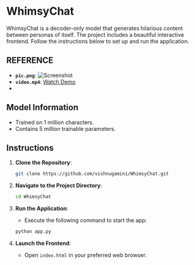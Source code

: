 # WhimsyChat

WhimsyChat is a decoder-only model that generates hilarious content between personas of itself. The project includes a beautiful interactive frontend. Follow the instructions below to set up and run the application.

## REFERENCE

- **`pic.png`**: ![Screenshot](assets/pic-1.png)
- **`video.mp4`**: [Watch Demo](./assets/video%20-%201.mp4)
- 
## Model Information

- Trained on 1 million characters.
- Contains 5 million trainable parameters.


## Instructions

1. **Clone the Repository**:
    ```sh
    git clone https://github.com/vishnugamini/WhimsyChat.git
    ```

2. **Navigate to the Project Directory**:
    ```sh
    cd WhimsyChat
    ```

3. **Run the Application**:
    - Execute the following command to start the app:
    ```sh
    python app.py
    ```

4. **Launch the Frontend**:
    - Open `index.html` in your preferred web browser.





